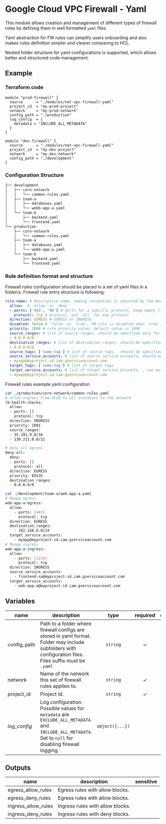 # Google Cloud VPC Firewall - Yaml

This module allows creation and management of different types of firewall rules by defining them in well formatted `yaml` files. 

Yaml abstraction for FW rules can simplify users onboarding and also makes rules definition simpler and clearer comparing to HCL.

Nested folder structure for yaml configurations is supported, which allows better and structured code management. 

## Example

### Terraform code

```hcl
module "prod-firewall" {
  source      = "./modules/net-vpc-firewall-yaml"
  project_id  = "my-prod-project"
  network     = "my-prod-network"
  config_path = "./production"
  log_config  = {
    metadata = "INCLUDE_ALL_METADATA"
  }
}

module "dev-firewall" {
  source      = "./modules/net-vpc-firewall-yaml"
  project_id  = "my-dev-project"
  network     = "my-dev-network"
  config_path = "./development"
}
```

### Configuration Structure

```bash
├── development
│   ├── core-network
│   │   └── common-rules.yaml
│   ├── team-a
│   │   ├── databases.yaml
│   │   └── webb-app-a.yaml
│   └── team-b
│       ├── backend.yaml
│       └── frontend.yaml
└── production
    ├── core-network
    │   └── common-rules.yaml
    ├── team-a
    │   ├── databases.yaml
    │   └── webb-app-a.yaml
    └── team-b
        ├── backend.yaml
        └── frontend.yaml
```

### Rule definition format and structure

Firewall rules configuration should be placed in a set of yaml files in a folder/s. Firewall rule entry structure is following:

```yaml
rule-name: # descriptive name, naming convention is adjusted by the module
  allow:  # `allow` or `deny`
  - ports: ['443', '80'] # ports for a specific protocol, keep empty list `[]` for all ports
    protocol: tcp # protocol, put `all` for any protocol
  direction: EGRESS # EGRESS or INGRESS
  disabled: false # `false` or `true`, FW rule is disabled when `true`, default value is `true`
  priority: 1000 # rule priority value, default value is 1000
  source_ranges: # list of source ranges, should be specified only for `INGRESS` rule
  - 0.0.0.0/0
  destination_ranges: # list of destination ranges, should be specified only for `EGRESS` rule
  - 0.0.0.0/0
  source_tags: ['some-tag'] # list of source tags,  should be specified only for `INGRESS` rule
  source_service_accounts: # list of source service accounts, should be specified only for `INGRESS` rule, can not be specified together with `source_tags` or `target_tags`
  - myapp@myproject-id.iam.gserviceaccount.com
  target_tags: ['some-tag'] # list of target tags
  target_service_accounts: # list of target service accounts, , can not be specified together with `source_tags` or `target_tags`
  - myapp@myproject-id.iam.gserviceaccount.com
```


Firewall rules example yaml configuration

```bash
cat ./production/core-network/common-rules.yaml
# allow ingress from GCLB to all instances in the network
lb-health-checks:
  allow:
  - ports: []
    protocol: tcp
  direction: INGRESS
  priority: 1001
  source_ranges:
  - 35.191.0.0/16
  - 130.211.0.0/22

# deny all egress
deny-all:
  deny:
  - ports: []
    protocol: all
  direction: EGRESS
  priority: 65535
  destination_ranges:
  - 0.0.0.0/0

cat ./development/team-a/web-app-a.yaml
# Myapp egress
web-app-a-egress:
  allow:
    - ports: [443]
      protocol: tcp
  direction: EGRESS
  destination_ranges:
    - 192.168.0.0/24
  target_service_accounts:
    - myapp@myproject-id.iam.gserviceaccount.com
# Myapp ingress
web-app-a-ingress:
  allow:
    - ports: [1234]
      protocol: tcp
  direction: INGRESS
  source_service_accounts:
    - frontend-sa@myproject-id.iam.gserviceaccount.com
  target_service_accounts:
    - web-app-a@myproject-id.iam.gserviceaccount.com
```

<!-- BEGIN TFDOC -->
## Variables

| name | description | type | required | default |
|---|---|:---: |:---:|:---:|
| config_path | Path to a folder where firewall configs are stored in yaml format. Folder may include subfolders with configuration files. Files suffix must be `.yaml` | <code title="">string</code> | ✓ |  |
| network | Name of the network this set of firewall rules applies to. | <code title="">string</code> | ✓ |  |
| project_id | Project Id. | <code title="">string</code> | ✓ |  |
| *log_config* | Log configuration. Possible values for `metadata` are `EXCLUDE_ALL_METADATA` and `INCLUDE_ALL_METADATA`. Set to `null` for disabling firewall logging. | <code title="object&#40;&#123;&#10;metadata &#61; string&#10;&#125;&#41;">object({...})</code> |  | <code title="">null</code> |

## Outputs

| name | description | sensitive |
|---|---|:---:|
| egress_allow_rules | Egress rules with allow blocks. |  |
| egress_deny_rules | Egress rules with allow blocks. |  |
| ingress_allow_rules | Ingress rules with allow blocks. |  |
| ingress_deny_rules | Ingress rules with deny blocks. |  |
<!-- END TFDOC -->

